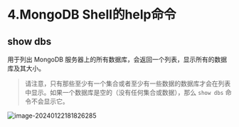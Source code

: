 # 4.MongoDB Shell的help命令

## show dbs

用于列出 MongoDB 服务器上的所有数据库，会返回一个列表，显示所有的数据库及其大小。

> 请注意，只有那些至少有一个集合或者至少有一些数据的数据库才会在列表中显示。如果一个数据库是空的（没有任何集合或数据），那么 `show dbs` 命令不会显示它。

![image-20240122181826285](https://s2.loli.net/2024/01/22/l87pcNJFKRPvIDu.png)